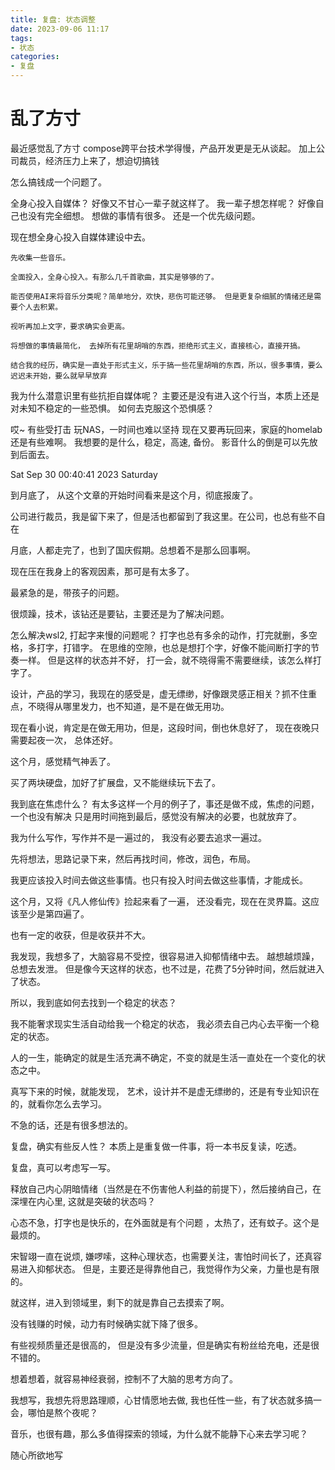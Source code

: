 ```yaml
---
title: 复盘: 状态调整
date: 2023-09-06 11:17
tags:
- 状态
categories:
- 复盘
---
```


# 乱了方寸

最近感觉乱了方寸
compose跨平台技术学得慢，产品开发更是无从谈起。
加上公司裁员，经济压力上来了，想迫切搞钱

怎么搞钱成一个问题了。 

全身心投入自媒体？ 好像又不甘心一辈子就这样了。
我一辈子想怎样呢？ 好像自己也没有完全细想。
想做的事情有很多。
还是一个优先级问题。

现在想全身心投入自媒体建设中去。

	先收集一些音乐。

	全面投入，全身心投入。有那么几千首歌曲，其实是够够的了。 

	能否使用AI来将音乐分类呢？简单地分，欢快，悲伤可能还够。 但是更复杂细腻的情绪还是需要个人去积累。

	视听再加上文字，要求确实会更高。

	将想做的事情最简化， 去掉所有花里胡哨的东西，拒绝形式主义，直接核心，直接开搞。 

	结合我的经历，确实是一直处于形式主义，乐于搞一些花里胡哨的东西，所以，很多事情，要么迟迟未开始，要么就早早放弃

我为什么潜意识里有些抗拒自媒体呢？
主要还是没有进入这个行当，本质上还是对未知不稳定的一些恐惧。 
如何去克服这个恐惧感？ 

哎~
有些受打击
玩NAS，一时间也难以坚持
现在又要再玩回来，家庭的homelab还是有些难啊。 
我想要的是什么，稳定，高速, 备份。
影音什么的倒是可以先放到后面去。 

Sat Sep 30 00:40:41 2023 Saturday

到月底了， 从这个文章的开始时间看来是这个月，彻底报废了。

公司进行裁员，我是留下来了，但是活也都留到了我这里。在公司，也总有些不自在

月底，人都走完了，也到了国庆假期。总想着不是那么回事啊。

现在压在我身上的客观因素，那可是有太多了。

最紧急的是，带孩子的问题。

很烦躁，技术，该钻还是要钻，主要还是为了解决问题。

怎么解决wsl2, 打起字来慢的问题呢？
打字也总有多余的动作，打完就删，多空格，多打字，打错字。
在思维的空隙，也总是想打个字，好像不能间断打字的节奏一样。
但是这样的状态并不好， 打一会，就不晓得需不需要继续，该怎么样打字了。 

设计，产品的学习，我现在的感受是，虚无缥缈，好像跟灵感正相关？抓不住重点，不晓得从哪里发力，也不知道，是不是在做无用功。

现在看小说，肯定是在做无用功，但是，这段时间，倒也休息好了， 现在夜晚只需要起夜一次， 总体还好。 

这个月，感觉精气神丢了。

买了两块硬盘，加好了扩展盘，又不能继续玩下去了。 

我到底在焦虑什么？ 有太多这样一个月的例子了，事还是做不成，焦虑的问题，一个也没有解决
只是用时间拖到最后，感觉没有解决的必要，也就放弃了。 

我为什么写作，写作并不是一遍过的， 我没有必要去追求一遍过。 

先将想法，思路记录下来，然后再找时间，修改，润色，布局。

我更应该投入时间去做这些事情。也只有投入时间去做这些事情，才能成长。

这个月，又将《凡人修仙传》捡起来看了一遍， 还没看完，现在在灵界篇。这应该至少是第四遍了。

也有一定的收获，但是收获并不大。 

我发现，我想多了，大脑容易不受控，很容易进入抑郁情绪中去。 越想越烦躁，总想去发泄。
但是像今天这样的状态，也不过是，花费了5分钟时间，然后就进入了状态。

所以，我到底如何去找到一个稳定的状态？

我不能奢求现实生活自动给我一个稳定的状态， 我必须去自己内心去平衡一个稳定的状态。

人的一生，能确定的就是生活充满不确定，不变的就是生活一直处在一个变化的状态之中。 

真写下来的时候，就能发现， 艺术，设计并不是虚无缥缈的，还是有专业知识在的，就看你怎么去学习。

不急的话，还是有很多想法的。 

复盘，确实有些反人性？ 本质上是重复做一件事，将一本书反复读，吃透。

复盘，真可以考虑写一写。

释放自己内心阴暗情绪（当然是在不伤害他人利益的前提下），然后接纳自己，在深埋在内心里, 这就是突破的状态吗？

心态不急，打字也是快乐的，在外面就是有个问题 ，太热了，还有蚊子。这个是最烦的。

宋智翊一直在说烦, 嫌啰嗦，这种心理状态，也需要关注，害怕时间长了，还真容易进入抑郁状态。
但是，主要还是得靠他自己，我觉得作为父亲，力量也是有限的。

就这样，进入到领域里，剩下的就是靠自己去摸索了啊。

没有钱赚的时候，动力有时候确实就下降了很多。

有些视频质量还是很高的， 但是没有多少流量，但是确实有粉丝给充电，还是很不错的。

想着想着，就容易神经衰弱，控制不了大脑的思考方向了。

我想写，我想先将思路理顺，心甘情愿地去做, 我也任性一些，有了状态就多搞一会，哪怕是熬个夜呢？ 

音乐，也很有趣，那么多值得探索的领域，为什么就不能静下心来去学习呢？ 

随心所欲地写


